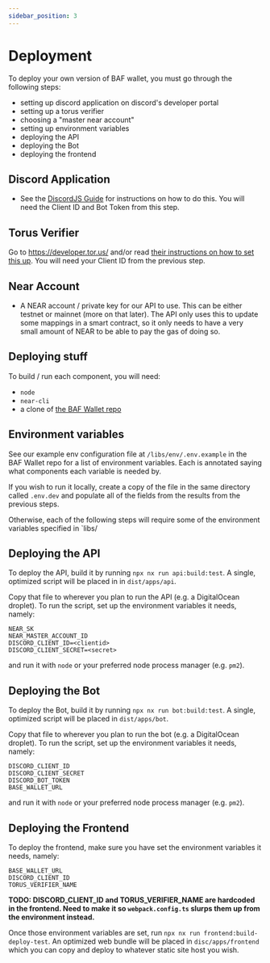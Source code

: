 ```yaml
---
sidebar_position: 3
---
```


# Deployment

To deploy your own version of BAF wallet, you must go through the following steps:
- setting up discord application on discord's developer portal
- setting up a torus verifier
- choosing a "master near account"
- setting up environment variables
- deploying the API
- deploying the Bot
- deploying the frontend

## Discord Application

- See the [DiscordJS Guide](https://discordjs.guide/preparations/setting-up-a-bot-application.html#creating-your-bot) for instructions on how to do this. You will need the Client ID and Bot Token from this step.

## Torus Verifier

Go to https://developer.tor.us/ and/or read [their instructions on how to set this up]( https://docs.tor.us/customauth/setting-up-verifiers/seting-up-verifiers). You will need your Client ID from the previous step.

## Near Account
- A NEAR account / private key for our API to use. This can be either testnet or mainnet (more on that later). The API only uses this to update some mappings in a smart contract, so it only needs to have a very small amount of NEAR to be able to pay the gas of doing so.

## Deploying stuff

To build / run each component, you will need:

- `node`
- `near-cli`
- a clone of [the BAF Wallet repo](https://github.com/bafnetwork/baf-wallet-v3)

## Environment variables

See our example env configuration file at `/libs/env/.env.example` in the BAF Wallet repo for a list of environment variables. Each is annotated saying what components each variable is needed by. 

If you wish to run it locally, create a copy of the file in the same directory called `.env.dev` and populate all of the fields from the results from the previous steps.

Otherwise, each of the following steps will require some of the environment variables specified in `libs/

## Deploying the API

To deploy the API, build it by running `npx nx run api:build:test`. A single, optimized script will be placed in in `dist/apps/api`. 

Copy that file to wherever you plan to run the API (e.g. a DigitalOcean droplet). To run the script, set up the environment variables it needs, namely:

```env
NEAR_SK
NEAR_MASTER_ACCOUNT_ID
DISCORD_CLIENT_ID=<clientid>
DISCORD_CLIENT_SECRET=<secret>
```

and run it with `node` or your preferred node process manager (e.g. `pm2`).


## Deploying the Bot

To deploy the Bot, build it by running `npx nx run bot:build:test`. A single, optimized script will be placed in `dist/apps/bot`.

Copy that file to wherever you plan to run the bot (e.g. a DigitalOcean droplet). To run the script, set up the environment variables it needs, namely:

```
DISCORD_CLIENT_ID
DISCORD_CLIENT_SECRET
DISCORD_BOT_TOKEN
BASE_WALLET_URL
```

and run it with `node` or your preferred node process manager (e.g. `pm2`).

## Deploying the Frontend

To deploy the frontend, make sure you have set the environment variables it needs, namely:

```
BASE_WALLET_URL
DISCORD_CLIENT_ID
TORUS_VERIFIER_NAME
```

**TODO: DISCORD_CLIENT_ID and TORUS_VERIFIER_NAME are hardcoded in the frontend. Need to make it so `webpack.config.ts` slurps them up from the environment instead.**

Once those environment variables are set, run `npx nx run frontend:build-deploy-test`. An optimized web bundle will be placed in `disc/apps/frontend` which you can copy and deploy to whatever static site host you wish.
